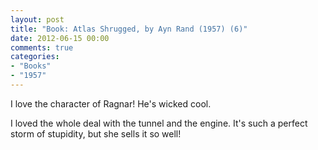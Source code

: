 ```yaml
---
layout: post
title: "Book: Atlas Shrugged, by Ayn Rand (1957) (6)"
date: 2012-06-15 00:00
comments: true
categories:
- "Books"
- "1957"
---
```


I love the character of Ragnar! He's wicked cool.

I loved the whole deal with the tunnel and the engine. It's such a
perfect storm of stupidity, but she sells it so well!
